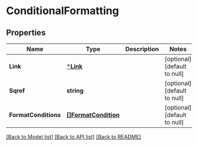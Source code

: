 # ConditionalFormatting

## Properties
Name | Type | Description | Notes
------------ | ------------- | ------------- | -------------
**Link** | [***Link**](Link.md) |  | [optional] [default to null]
**Sqref** | **string** |  | [optional] [default to null]
**FormatConditions** | [**[]FormatCondition**](FormatCondition.md) |  | [optional] [default to null]

[[Back to Model list]](../README.md#documentation-for-models) [[Back to API list]](../README.md#documentation-for-api-endpoints) [[Back to README]](../README.md)


